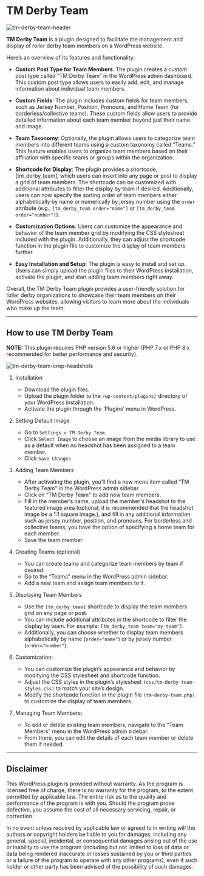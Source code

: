 # TM Derby Team

![tm-derby-team-header](https://github.com/user-attachments/assets/0258daf4-24f8-4be8-afb5-101abbecb888)

**TM Derby Team** is a plugin designed to facilitate the management and display of roller derby team members on a WordPress website.

Here’s an overview of its features and functionality:

- **Custom Post Type for Team Members**: The plugin creates a custom post type called “TM Derby Team” in the WordPress admin dashboard. This custom post type allows users to easily add, edit, and manage information about individual team members.
  
- **Custom Fields**: The plugin includes custom fields for team members, such as Jersey Number, Position, Pronouns, and Home Team (for borderless/collective teams). These custom fields allow users to provide detailed information about each team member beyond just their name and image.
  
- **Team Taxonomy**: Optionally, the plugin allows users to categorize team members into different teams using a custom taxonomy called “Teams.” This feature enables users to organize team members based on their affiliation with specific teams or groups within the organization.
  
- **Shortcode for Display**: The plugin provides a shortcode, [tm_derby_team], which users can insert into any page or post to display a grid of team members. The shortcode can be customized with additional attributes to filter the display by team if desired. Additionally, users can now specify the sorting order of team members either alphabetically by name or numerically by jersey number using the `order` attribute (e.g., `[tm_derby_team order="name"]` or `[tm_derby_team order="number"]`).

- **Customization Options**: Users can customize the appearance and behavior of the team member grid by modifying the CSS stylesheet included with the plugin. Additionally, they can adjust the shortcode function in the plugin file to customize the display of team members further.
  
- **Easy Installation and Setup**: The plugin is easy to install and set up. Users can simply upload the plugin files to their WordPress installation, activate the plugin, and start adding team members right away.

Overall, the TM Derby Team plugin provides a user-friendly solution for roller derby organizations to showcase their team members on their WordPress websites, allowing visitors to learn more about the individuals who make up the team.

---
## How to use TM Derby Team

**NOTE:** This plugin requires PHP version 5.6 or higher (PHP 7.x or PHP 8.x recommended for better performance and security).

![tm-derby-team-crop-headshots](https://github.com/user-attachments/assets/b23eb74c-c1c0-46a4-87f2-107508f50eb9)

1. Installation
    - Download the plugin files.
    - Upload the plugin folder to the `/wp-content/plugins/` directory of your WordPress installation.
    - Activate the plugin through the ‘Plugins’ menu in WordPress.

2. Setting Default Image
    - Go to `Settings > TM Derby Team`.
    - Click `Select Image` to choose an image from the media library to use as a default when no headshot has been assigned to a team member.
    - Click `Save Changes`
           
3. Adding Team Members
    - After activating the plugin, you’ll find a new menu item called “TM Derby Team" in the WordPress admin sidebar.
    - Click on “TM Derby Team" to add new team members.
    - Fill in the member’s name, upload the member's headshot to the featured image area (optional; it is recommended that the headshot image be a 1:1 square image.), and fill in any additional information such as jersey number, position, and pronouns. For borderless and collective teams, you have the option of specifying a home team for each member. 
    - Save the team member.
      
4. Creating Teams (optional)
    - You can create teams and categorize team members by team if desired.
    - Go to the “Teams” menu in the WordPress admin sidebar.
    - Add a new team and assign team members to it.

5. Displaying Team Members
    - Use the `[tm_derby_team]` shortcode to display the team members grid on any page or post.
    - You can include additional attributes in the shortcode to filter the display by team. For example: `[tm_derby_team team="my-team"]`.
    - Additionally, you can choose whether to display team members alphabetically by name (`order="name"`) or by jersey number (`order="number"`).
      
6. Customization:
    - You can customize the plugin’s appearance and behavior by modifying the CSS stylesheet and shortcode function.
    - Adjust the CSS styles in the plugin’s stylesheet `(css/tm-derby-team-styles.css)` to match your site’s design.
    - Modify the shortcode function in the plugin file `(tm-derby-team.php)` to customize the display of team members.

7. Managing Team Members:
    - To edit or delete existing team members, navigate to the “Team Members” menu in the WordPress admin sidebar.
    - From there, you can edit the details of each team member or delete them if needed.

---

## Disclaimer

This WordPress plugin is provided without warranty. As the program is licensed free of charge, there is no warranty for the program, to the extent permitted by applicable law. The entire risk as to the quality and performance of the program is with you. Should the program prove defective, you assume the cost of all necessary servicing, repair, or correction.

In no event unless required by applicable law or agreed to in writing will the authors or copyright holders be liable to you for damages, including any general, special, incidental, or consequential damages arising out of the use or inability to use the program (including but not limited to loss of data or data being rendered inaccurate or losses sustained by you or third parties or a failure of the program to operate with any other programs), even if such holder or other party has been advised of the possibility of such damages.
